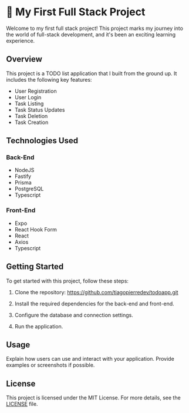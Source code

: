 # 🚀 My First Full Stack Project

Welcome to my first full stack project! This project marks my journey into the world of full-stack development, and it's been an exciting learning experience.

## Overview

This project is a TODO list application that I built from the ground up. It includes the following key features:

- User Registration
- User Login
- Task Listing
- Task Status Updates
- Task Deletion
- Task Creation

## Technologies Used

### Back-End

- NodeJS
- Fastify
- Prisma
- PostgreSQL
- Typescript

### Front-End

- Expo
- React Hook Form
- React
- Axios
- Typescript

## Getting Started

To get started with this project, follow these steps:

1. Clone the repository: https://github.com/tiagopierredev/todoapp.git

2. Install the required dependencies for the back-end and front-end.

3. Configure the database and connection settings.

4. Run the application.

## Usage

Explain how users can use and interact with your application. Provide examples or screenshots if possible.

## License

This project is licensed under the MIT License. For more details, see the [LICENSE](LICENSE) file.


